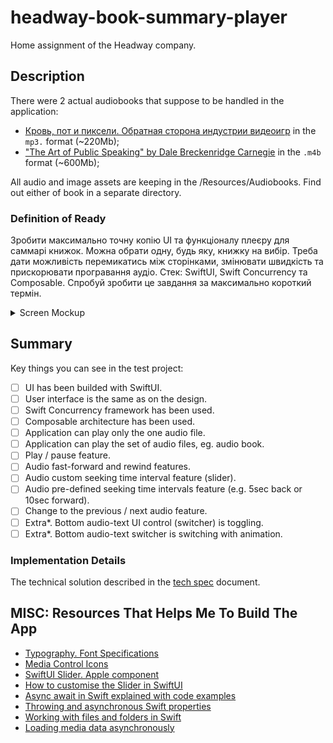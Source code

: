 # headway-book-summary-player

Home assignment of the Headway company.

## Description

There were 2 actual audiobooks that suppose to be handled in the application:

- [Кровь, пот и пиксели. Обратная сторона индустрии видеоигр](https://rutracker.org/forum/viewtopic.php?t=5737054) in the `mp3.` format (~220Mb);
- ["The Art of Public Speaking" by Dale Breckenridge Carnegie](https://www.audiobooksworld.org/the-art-of-public-speaking) in the `.m4b` format (~600Mb);

All audio and image assets are keeping in the /Resources/Audiobooks. Find out either of book in a separate directory.

### Definition of Ready

Зробити максимально точну копію UI та функціоналу плеєру для саммарі книжок. Можна обрати одну, будь яку, книжку на вибір. Треба дати можливість перемикатись між сторінками, змінювати швидкість та прискорювати програвання аудіо. Стек: SwiftUI, Swift Concurrency та Composable. Спробуй зробити це завдання за максимально короткий термін.

<details>
<summary>Screen Mockup</summary>

![Screen Design](Documentation/screen-mockup.jpeg)

</details>

## Summary

Key things you can see in the test project:

- [ ] UI has been builded with SwiftUI.
- [ ] User interface is the same as on the design.
- [ ] Swift Concurrency framework has been used.
- [ ] Composable architecture has been used.
- [ ] Application can play only the one audio file.
- [ ] Application can play the set of audio files, eg. audio book.
- [ ] Play / pause feature.
- [ ] Audio fast-forward and rewind features.
- [ ] Audio custom seeking time interval feature (slider).
- [ ] Audio pre-defined seeking time intervals feature (e.g. 5sec back or 10sec forward).
- [ ] Change to the previous / next audio feature.
- [ ] Extra\*. Bottom audio-text UI control (switcher) is toggling.
- [ ] Extra\*. Bottom audio-text switcher is switching with animation.

### Implementation Details

The technical solution described in the [tech spec](Documentation/BookSummaryPlayerTechSpec.md) document.

## MISC: Resources That Helps Me To Build The App

- [Typography. Font Specifications](https://developer.apple.com/design/human-interface-guidelines/foundations/typography)
- [Media Control Icons](https://icons8.com/icon/set/media-controls/windows)
- [SwiftUI Slider. Apple component](https://developer.apple.com/documentation/swiftui/slider)
- [How to customise the Slider in SwiftUI](https://swdevnotes.com/swift/2021/how-to-customise-the-slider-in-swiftui/)
- [Async await in Swift explained with code examples](https://www.avanderlee.com/swift/async-await/)
- [Throwing and asynchronous Swift properties](https://www.swiftbysundell.com/articles/throwing-async-properties/)
- [Working with files and folders in Swift](https://www.swiftbysundell.com/articles/working-with-files-and-folders-in-swift/)
- [Loading media data asynchronously](https://developer.apple.com/documentation/avfoundation/media_assets/loading_media_data_asynchronously)
